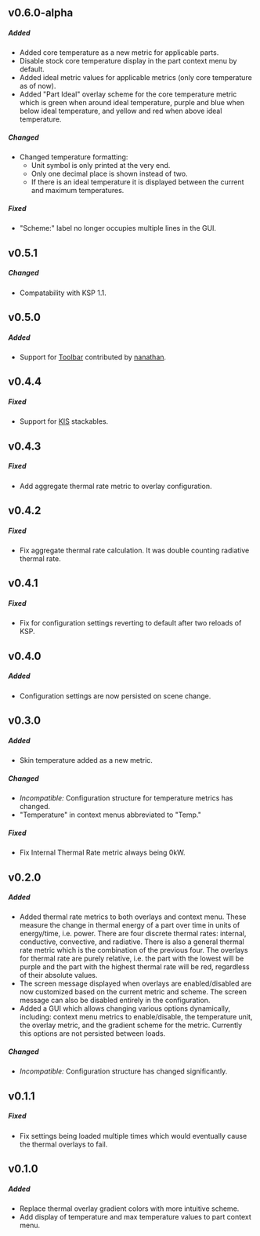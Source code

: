 ## v0.6.0-alpha
##### Added
- Added core temperature as a new metric for applicable parts.
- Disable stock core temperature display in the part context menu by default.
- Added ideal metric values for applicable metrics (only core temperature as of now).
- Added "Part Ideal" overlay scheme for the core temperature metric which is green when around ideal temperature,
  purple and blue when below ideal temperature, and yellow and red when above ideal temperature.

##### Changed
- Changed temperature formatting:
  - Unit symbol is only printed at the very end.
  - Only one decimal place is shown instead of two.
  - If there is an ideal temperature it is displayed between the current and maximum temperatures.

##### Fixed
- "Scheme:" label no longer occupies multiple lines in the GUI.

## v0.5.1
##### Changed
- Compatability with KSP 1.1.

## v0.5.0
##### Added
- Support for [Toolbar](http://forum.kerbalspaceprogram.com/index.php?/topic/55420-/) contributed by
  [nanathan](https://github.com/nanathan).

## v0.4.4
##### Fixed
- Support for [KIS](http://forum.kerbalspaceprogram.com/threads/113111) stackables.

## v0.4.3
##### Fixed
- Add aggregate thermal rate metric to overlay configuration.

## v0.4.2
##### Fixed
- Fix aggregate thermal rate calculation. It was double counting radiative thermal rate.

## v0.4.1
##### Fixed
- Fix for configuration settings reverting to default after two reloads of KSP.

## v0.4.0
##### Added
- Configuration settings are now persisted on scene change.

## v0.3.0
##### Added
- Skin temperature added as a new metric.

##### Changed
- *Incompatible:* Configuration structure for temperature metrics has changed.
- "Temperature" in context menus abbreviated to "Temp."

##### Fixed
- Fix Internal Thermal Rate metric always being 0kW.

## v0.2.0
##### Added
- Added thermal rate metrics to both overlays and context menu. These measure the change in thermal energy of a part
  over time in units of energy/time, i.e. power. There are four discrete thermal rates: internal, conductive,
  convective, and radiative. There is also a general thermal rate metric which is the combination of the previous
  four. The overlays for thermal rate are purely relative, i.e. the part with the lowest will be purple and the part
  with the highest thermal rate will be red, regardless of their absolute values.
- The screen message displayed when overlays are enabled/disabled are now customized based on the current metric and
  scheme. The screen message can also be disabled entirely in the configuration.
- Added a GUI which allows changing various options dynamically, including: context menu metrics to enable/disable,
  the temperature unit, the overlay metric, and the gradient scheme for the metric. Currently this options are not
  persisted between loads.

##### Changed
- *Incompatible:* Configuration structure has changed significantly.

## v0.1.1
##### Fixed
- Fix settings being loaded multiple times which would eventually cause the thermal overlays to fail.

## v0.1.0
##### Added
- Replace thermal overlay gradient colors with more intuitive scheme.
- Add display of temperature and max temperature values to part context menu.
